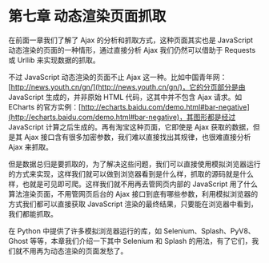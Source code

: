 # 第七章 动态渲染页面抓取

在前面一章我们了解了 Ajax 的分析和抓取方式，这种页面其实也是 JavaScript 动态渲染的页面的一种情形，通过直接分析 Ajax 我们仍然可以借助于 Requests 或 Urllib 来实现数据的抓取。

不过 JavaScript 动态渲染的页面不止 Ajax 这一种。比如中国青年网：[http://news.youth.cn/gn/](http://news.youth.cn/gn/)，它的分页部分是由 JavaScript 生成的，并非原始 HTML 代码，这其中并不包含 Ajax 请求。如 ECharts 的官方实例：[http://echarts.baidu.com/demo.html#bar-negative](http://echarts.baidu.com/demo.html#bar-negative)，其图形都是经过 JavaScript 计算之后生成的。再有淘宝这种页面，它即使是 Ajax 获取的数据，但是其 Ajax 接口含有很多加密参数，我们难以直接找出其规律，也很难直接分析 Ajax 来抓取。

但是数据总归是要抓取的，为了解决这些问题，我们可以直接使用模拟浏览器运行的方式来实现，这样我们就可以做到浏览器看到是什么样，抓取的源码就是什么样，也就是可见即可爬。这样我们就不用再去管网页内部的 JavaScript 用了什么算法渲染页面，不用管网页后台的 Ajax 接口到底有哪些参数，利用模拟浏览器的方式我们都可以直接获取 JavaScript 渲染的最终结果，只要能在浏览器中看到，我们都能抓取。

在 Python 中提供了许多模拟浏览器运行的库，如 Selenium、Splash、PyV8、Ghost 等等，本章我们介绍一下其中 Selenium 和 Splash 的用法，有了它们，我们就不用再为动态渲染的页面发愁了。
